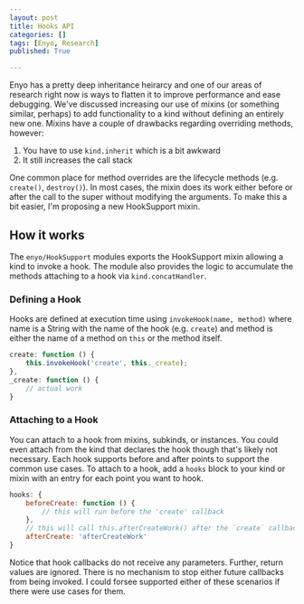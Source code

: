 ```yaml
---
layout: post
title: Hooks API
categories: []
tags: [Enyo, Research]
published: True

---
```


Enyo has a pretty deep inheritance heirarcy and one of our areas of research right now is ways to
flatten it to improve performance and ease debugging. We've discussed increasing our use of mixins
(or something similar, perhaps) to add functionality to a kind without defining an entirely new one.
Mixins have a couple of drawbacks regarding overriding methods, however:

1. You have to use `kind.inherit` which is a bit awkward
2. It still increases the call stack

One common place for method overrides are the lifecycle methods (e.g. `create()`, `destroy()`). In
most cases, the mixin does its work either before or after the call to the super without modifying
the arguments. To make this a bit easier, I'm proposing a new HookSupport mixin.

<!--more-->

## How it works

The `enyo/HookSupport` modules exports the HookSupport mixin allowing a kind to invoke a hook.
The module also provides the logic to accumulate the methods attaching to a hook via
`kind.concatHandler`. 

### Defining a Hook

Hooks are defined at execution time using `invokeHook(name, method)` where name is a String with
the name of the hook (e.g. `create`) and method is either the name of a method on `this` or the
method itself.

```javascript
create: function () {
	this.invokeHook('create', this._create);
},
_create: function () {
	// actual work
}
```

### Attaching to a Hook

You can attach to a hook from mixins, subkinds, or instances. You could even attach from the kind
that declares the hook though that's likely not necessary. Each hook supports before and after
points to support the common use cases. To attach to a hook, add a `hooks` block to your kind or
mixin with an entry for each point you want to hook.

```javascript
hooks: {
	beforeCreate: function () {
		// this will run before the 'create' callback
	},
	// this will call this.afterCreateWork() after the `create` callback
	afterCreate: 'afterCreateWork'
}
```

Notice that hook callbacks do not receive any parameters. Further, return values are ignored. There
is no mechanism to stop either future callbacks from being invoked. I could forsee supported either
of these scenarios if there were use cases for them.
